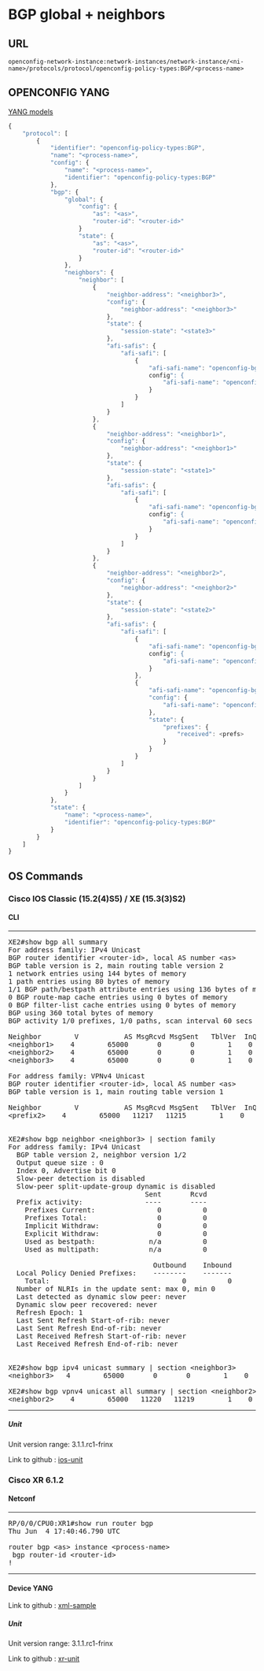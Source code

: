 # BGP global + neighbors

## URL

```
openconfig-network-instance:network-instances/network-instance/<ni-name>/protocols/protocol/openconfig-policy-types:BGP/<process-name>
```

## OPENCONFIG YANG

[YANG models](https://github.com/FRINXio/openconfig/tree/master/bgp)

```javascript
{
    "protocol": [
        {
            "identifier": "openconfig-policy-types:BGP",
            "name": "<process-name>",
            "config": {
                "name": "<process-name>",
                "identifier": "openconfig-policy-types:BGP"
            },
            "bgp": {
                "global": {
                    "config": {
                        "as": "<as>",
                        "router-id": "<router-id>"
                    }
                    "state": {
                        "as": "<as>",
                        "router-id": "<router-id>"
                    }
                },
                "neighbors": {
                    "neighbor": [
                        {
                            "neighbor-address": "<neighbor3>",
                            "config": {
                                "neighbor-address": "<neighbor3>"
                            },
                            "state": {
                                "session-state": "<state3>"
                            },
                            "afi-safis": {
                                "afi-safi": [
                                    {
                                        "afi-safi-name": "openconfig-bgp-types:IPV4_UNICAST"
                                        config": {
                                            "afi-safi-name": "openconfig-bgp-types:IPV4_UNICAST"
                                        }
                                    }
                                ]
                            }
                        },
                        {
                            "neighbor-address": "<neighbor1>",
                            "config": {
                                "neighbor-address": "<neighbor1>"
                            },
                            "state": {
                                "session-state": "<state1>"
                            },
                            "afi-safis": {
                                "afi-safi": [
                                    {
                                        "afi-safi-name": "openconfig-bgp-types:IPV4_UNICAST"
                                        config": {
                                            "afi-safi-name": "openconfig-bgp-types:IPV4_UNICAST"
                                        }
                                    }
                                ]
                            }
                        },
                        {
                            "neighbor-address": "<neighbor2>",
                            "config": {
                                "neighbor-address": "<neighbor2>"
                            },
                            "state": {
                                "session-state": "<state2>"
                            },
                            "afi-safis": {
                                "afi-safi": [
                                    {
                                        "afi-safi-name": "openconfig-bgp-types:IPV4_UNICAST"
                                        config": {
                                            "afi-safi-name": "openconfig-bgp-types:IPV4_UNICAST"
                                        }
                                    },
                                    {
                                        "afi-safi-name": "openconfig-bgp-types:L3VPN_IPV4_UNICAST",
                                        "config": {
                                            "afi-safi-name": "openconfig-bgp-types:L3VPN_IPV4_UNICAST"
                                        },
                                        "state": {
                                            "prefixes": {
                                                "received": <prefs>
                                            }
                                        }
                                    }
                                ]
                            }
                        }
                    ]
                }
            },
            "state": {
                "name": "<process-name>",
                "identifier": "openconfig-policy-types:BGP"
            }
        }
    ]
}
```


## OS Commands

### Cisco IOS Classic (15.2(4)S5) / XE (15.3(3)S2)

#### CLI

---
<pre>
XE2#show bgp all summary
For address family: IPv4 Unicast
BGP router identifier &lt;router-id&gt;, local AS number &lt;as&gt;
BGP table version is 2, main routing table version 2
1 network entries using 144 bytes of memory
1 path entries using 80 bytes of memory
1/1 BGP path/bestpath attribute entries using 136 bytes of memory
0 BGP route-map cache entries using 0 bytes of memory
0 BGP filter-list cache entries using 0 bytes of memory
BGP using 360 total bytes of memory
BGP activity 1/0 prefixes, 1/0 paths, scan interval 60 secs

Neighbor        V           AS MsgRcvd MsgSent   TblVer  InQ OutQ Up/Down  State/PfxRcd
&lt;neighbor1&gt;    4        65000       0       0        1    0    0 6d04h    &lt;state1&gt;
&lt;neighbor2&gt;    4        65000       0       0        1    0    0 never    &lt;state2&gt;
&lt;neighbor3&gt;    4        65000       0       0        1    0    0 never    &lt;state3&gt;

For address family: VPNv4 Unicast
BGP router identifier &lt;router-id&gt;, local AS number &lt;as&gt;
BGP table version is 1, main routing table version 1

Neighbor        V           AS MsgRcvd MsgSent   TblVer  InQ OutQ Up/Down  State/PfxRcd
&lt;prefix2&gt;    4        65000   11217   11215        1    0    0 1w0d            &lt;prefs&gt;


XE2#show bgp neighbor &lt;neighbor3&gt; | section family
For address family: IPv4 Unicast
  BGP table version 2, neighbor version 1/2
  Output queue size : 0
  Index 0, Advertise bit 0
  Slow-peer detection is disabled
  Slow-peer split-update-group dynamic is disabled
                                 Sent       Rcvd
  Prefix activity:               ----       ----
    Prefixes Current:               0          0
    Prefixes Total:                 0          0
    Implicit Withdraw:              0          0
    Explicit Withdraw:              0          0
    Used as bestpath:             n/a          0
    Used as multipath:            n/a          0

                                   Outbound    Inbound
  Local Policy Denied Prefixes:    --------    -------
    Total:                                0          0
  Number of NLRIs in the update sent: max 0, min 0
  Last detected as dynamic slow peer: never
  Dynamic slow peer recovered: never
  Refresh Epoch: 1
  Last Sent Refresh Start-of-rib: never
  Last Sent Refresh End-of-rib: never
  Last Received Refresh Start-of-rib: never
  Last Received Refresh End-of-rib: never


XE2#show bgp ipv4 unicast summary | section &lt;neighbor3&gt;
&lt;neighbor3&gt;   4        65000       0       0        1    0    0 never    &lt;state3&gt;

XE2#show bgp vpnv4 unicast all summary | section &lt;neighbor2&gt;
&lt;neighbor2&gt;    4        65000   11220   11219        1    0    0 1w0d            &lt;prefs&gt
</pre>
---

##### Unit

Unit version range: 3.1.1.rc1-frinx

Link to github : [ios-unit](https://github.com/FRINXio/cli-units/tree/master/ios/bgp)

### Cisco XR 6.1.2

#### Netconf

---
<pre>
RP/0/0/CPU0:XR1#show run router bgp
Thu Jun  4 17:40:46.790 UTC

router bgp &lt;as&gt; instance &lt;process-name&gt;
 bgp router-id &lt;router-id&gt;
!
</pre>
---

#### Device YANG
Link to github : [xml-sample]()

##### Unit

Unit version range: 3.1.1.rc1-frinx

Link to github : [xr-unit](https://github.com/FRINXio/unitopo-units/tree/master/xr-6-bgp-unit)
